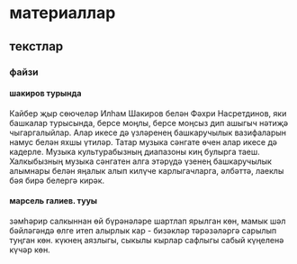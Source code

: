 # материаллар
## текстлар
### файзи
#### шакиров турында 
Кайбер җыр сөючеләр Илһам Шакиров белән Фәхри Насретдинов, яки башкалар турысында, берсе моңлы, берсе моңсыз дип ашыгыч нәтиҗә чыгаргалыйлар. Алар икесе дә үзләренең башкаручылык вазифаларын намус белән яхшы үтиләр. Татар музыка сәнгате өчен алар икесе дә кадерле. Музыка культурабызның диапазоны киң булырга таеш. Халкыбызның музыка сәнгатен алга этәрүдә үзенең башкаручылык алымнары белән яңалык алып килүче карлыгачларга, әлбәттә, лаеклы бәя бирә белергә кирәк. 

#### марсель галиев. тууы
зәмһәрир салкыннан өй бүрәнәләре шартлап ярылган көн, мамык шәл бәйләгәндә өлге итеп алырлык кар - бизәкләр тәрәзәләргә сарылып туңган көн. күкнең аязлыгы, сыкылы кырлар сафлыгы сабый күңеленә күчәр көн. 